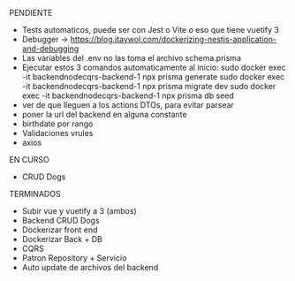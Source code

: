 PENDIENTE
* Tests automaticos, puede ser con Jest o Vite o eso que tiene vuetify 3 
* Debugger -> https://blog.itaywol.com/dockerizing-nestjs-application-and-debugging
* Las variables del .env no las toma el archivo schema.prisma
* Ejecutar estos 3 comandos automaticamente al inicio:
    sudo docker exec -it backendnodecqrs-backend-1 npx prisma generate
    sudo docker exec -it backendnodecqrs-backend-1 npx prisma migrate dev
    sudo docker exec -it backendnodecqrs-backend-1 npx prisma db seed
* ver de que lleguen a los actions DTOs, para evitar parsear
* poner la url del backend en alguna constante
* birthdate por rango
* Validaciones vrules
* axios

EN CURSO
* CRUD Dogs

TERMINADOS
* Subir vue y vuetify a 3 (ambos)
* Backend CRUD Dogs
* Dockerizar front end
* Dockerizar Back + DB
* CQRS
* Patron Repository  + Servicio
* Auto update de archivos del backend